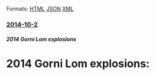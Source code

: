 
Formats: [HTML](/news/2014/10/2/2014-gorni-lom-explosions.html)  [JSON](/news/2014/10/2/2014-gorni-lom-explosions.json)  [XML](/news/2014/10/2/2014-gorni-lom-explosions.xml)  

### [2014-10-2](/news/2014/10/2/index.md)

##### 2014 Gorni Lom explosions
# 2014 Gorni Lom explosions:



